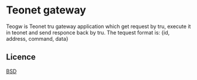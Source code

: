 # Teonet gateway

Teogw is Teonet tru gateway application which get request by tru, execute it in
teonet and send responce back by tru. The tequest format is: {id, address,
command, data}

## Licence

[BSD](LICENSE)
